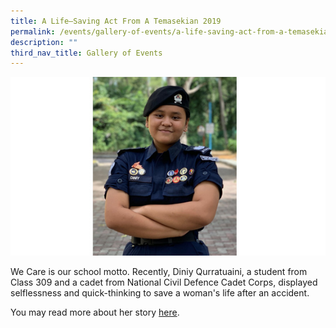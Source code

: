 ```yaml
---
title: A Life–Saving Act From A Temasekian 2019
permalink: /events/gallery-of-events/a-life-saving-act-from-a-temasekian-2019/
description: ""
third_nav_title: Gallery of Events
---
```

![](/images/diniy-1.jpg)

We Care is our school motto. Recently, Diniy Qurratuaini, a student from Class 309 and a cadet from National Civil Defence Cadet Corps, displayed selflessness and quick-thinking to save a woman's life after an accident.

  

You may read more about her story [here](https://www.facebook.com/SCDFpage/photos/a.147472310582/10156148320400583/?type=3&theater).
